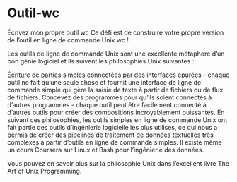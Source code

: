 # Outil-wc
Écrivez mon propre outil wc
Ce défi est de construire votre propre version de l’outil en ligne de commande Unix wc !

Les outils de ligne de commande Unix sont une excellente métaphore d’un bon génie logiciel et ils suivent les philosophies Unix suivantes :

Écriture de parties simples connectées par des interfaces épurées - chaque outil ne fait qu’une seule chose et fournit une interface de ligne de commande simple qui gère la saisie de texte à partir de fichiers ou de flux de fichiers.
Concevez des programmes pour qu’ils soient connectés à d’autres programmes - chaque outil peut être facilement connecté à d’autres outils pour créer des compositions incroyablement puissantes.
En suivant ces philosophies, les outils simples en ligne de commande Unix ont fait partie des outils d’ingénierie logicielle les plus utilisés, ce qui nous a permis de créer des pipelines de traitement de données textuelles très complexes à partir d’outils en ligne de commande simples. Il existe même un cours Coursera sur Linux et Bash pour l’ingénierie des données.

Vous pouvez en savoir plus sur la philosophie Unix dans l’excellent livre The Art of Unix Programming.
